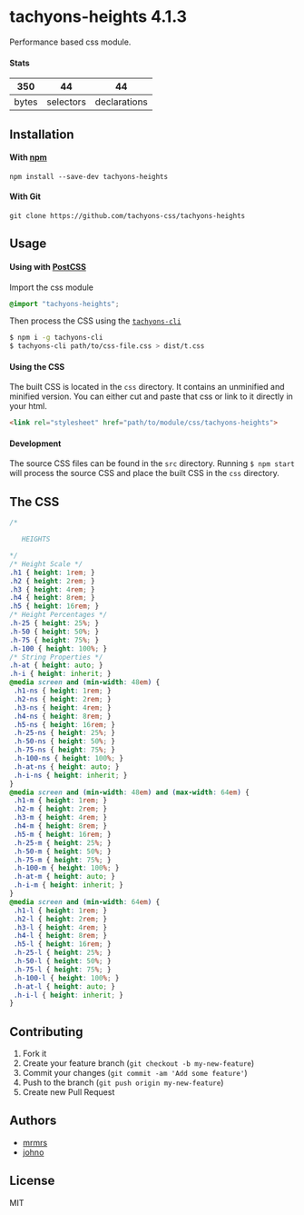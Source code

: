 # tachyons-heights 4.1.3

Performance based css module.

#### Stats

350 | 44 | 44
---|---|---
bytes | selectors | declarations

## Installation

#### With [npm](https://npmjs.com)

```
npm install --save-dev tachyons-heights
```

#### With Git

```
git clone https://github.com/tachyons-css/tachyons-heights
```

## Usage

#### Using with [PostCSS](https://github.com/postcss/postcss)

Import the css module

```css
@import "tachyons-heights";
```

Then process the CSS using the [`tachyons-cli`](https://github.com/tachyons-css/tachyons-cli)

```sh
$ npm i -g tachyons-cli
$ tachyons-cli path/to/css-file.css > dist/t.css
```

#### Using the CSS

The built CSS is located in the `css` directory. It contains an unminified and minified version.
You can either cut and paste that css or link to it directly in your html.

```html
<link rel="stylesheet" href="path/to/module/css/tachyons-heights">
```

#### Development

The source CSS files can be found in the `src` directory.
Running `$ npm start` will process the source CSS and place the built CSS in the `css` directory.

## The CSS

```css
/*

   HEIGHTS

*/
/* Height Scale */
.h1 { height: 1rem; }
.h2 { height: 2rem; }
.h3 { height: 4rem; }
.h4 { height: 8rem; }
.h5 { height: 16rem; }
/* Height Percentages */
.h-25 { height: 25%; }
.h-50 { height: 50%; }
.h-75 { height: 75%; }
.h-100 { height: 100%; }
/* String Properties */
.h-at { height: auto; }
.h-i { height: inherit; }
@media screen and (min-width: 48em) {
 .h1-ns { height: 1rem; }
 .h2-ns { height: 2rem; }
 .h3-ns { height: 4rem; }
 .h4-ns { height: 8rem; }
 .h5-ns { height: 16rem; }
 .h-25-ns { height: 25%; }
 .h-50-ns { height: 50%; }
 .h-75-ns { height: 75%; }
 .h-100-ns { height: 100%; }
 .h-at-ns { height: auto; }
 .h-i-ns { height: inherit; }
}
@media screen and (min-width: 48em) and (max-width: 64em) {
 .h1-m { height: 1rem; }
 .h2-m { height: 2rem; }
 .h3-m { height: 4rem; }
 .h4-m { height: 8rem; }
 .h5-m { height: 16rem; }
 .h-25-m { height: 25%; }
 .h-50-m { height: 50%; }
 .h-75-m { height: 75%; }
 .h-100-m { height: 100%; }
 .h-at-m { height: auto; }
 .h-i-m { height: inherit; }
}
@media screen and (min-width: 64em) {
 .h1-l { height: 1rem; }
 .h2-l { height: 2rem; }
 .h3-l { height: 4rem; }
 .h4-l { height: 8rem; }
 .h5-l { height: 16rem; }
 .h-25-l { height: 25%; }
 .h-50-l { height: 50%; }
 .h-75-l { height: 75%; }
 .h-100-l { height: 100%; }
 .h-at-l { height: auto; }
 .h-i-l { height: inherit; }
}
```

## Contributing

1. Fork it
2. Create your feature branch (`git checkout -b my-new-feature`)
3. Commit your changes (`git commit -am 'Add some feature'`)
4. Push to the branch (`git push origin my-new-feature`)
5. Create new Pull Request

## Authors

* [mrmrs](http://mrmrs.io)
* [johno](http://johnotander.com)

## License

MIT

